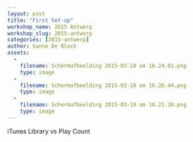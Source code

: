 ```yaml
---
layout: post
title: "First Set-up"
workshop_name: 2015 Antwerp
workshop_slug: 2015-antwerp
categories: [2015-antwerp]
author: Sanne De Block
assets:
  -
    filename: Schermafbeelding 2015-03-18 om 16.24.01.png
    type: image
  -
    filename: Schermafbeelding 2015-03-18 om 16.26.44.png
    type: image
  -
    filename: Schermafbeelding 2015-03-19 om 10.21.10.png
    type: image
---
```

iTunes Library vs Play Count
